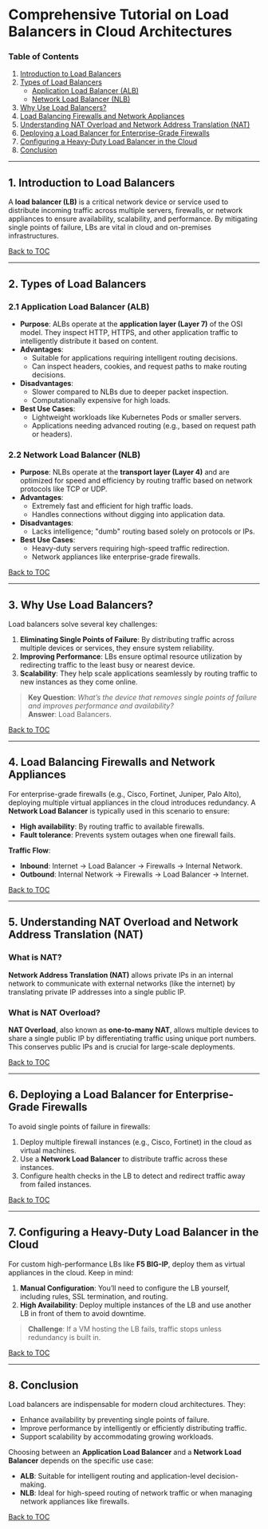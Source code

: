 # **Comprehensive Tutorial on Load Balancers in Cloud Architectures**

### **Table of Contents**
1. [Introduction to Load Balancers](#introduction-to-load-balancers)  
2. [Types of Load Balancers](#types-of-load-balancers)  
   - [Application Load Balancer (ALB)](#application-load-balancer-alb)  
   - [Network Load Balancer (NLB)](#network-load-balancer-nlb)  
3. [Why Use Load Balancers?](#why-use-load-balancers)  
4. [Load Balancing Firewalls and Network Appliances](#load-balancing-firewalls-and-network-appliances)  
5. [Understanding NAT Overload and Network Address Translation (NAT)](#understanding-nat-overload-and-network-address-translation-nat)  
6. [Deploying a Load Balancer for Enterprise-Grade Firewalls](#deploying-a-load-balancer-for-enterprise-grade-firewalls)  
7. [Configuring a Heavy-Duty Load Balancer in the Cloud](#configuring-a-heavy-duty-load-balancer-in-the-cloud)  
8. [Conclusion](#conclusion)

---

## **1. Introduction to Load Balancers**
A **load balancer (LB)** is a critical network device or service used to distribute incoming traffic across multiple servers, firewalls, or network appliances to ensure availability, scalability, and performance. By mitigating single points of failure, LBs are vital in cloud and on-premises infrastructures.

[Back to TOC](#table-of-contents)

---

## **2. Types of Load Balancers**

### **2.1 Application Load Balancer (ALB)**
- **Purpose**: ALBs operate at the **application layer (Layer 7)** of the OSI model. They inspect HTTP, HTTPS, and other application traffic to intelligently distribute it based on content.
- **Advantages**:
  - Suitable for applications requiring intelligent routing decisions.
  - Can inspect headers, cookies, and request paths to make routing decisions.
- **Disadvantages**:
  - Slower compared to NLBs due to deeper packet inspection.
  - Computationally expensive for high loads.
- **Best Use Cases**:
  - Lightweight workloads like Kubernetes Pods or smaller servers.
  - Applications needing advanced routing (e.g., based on request path or headers).

### **2.2 Network Load Balancer (NLB)**
- **Purpose**: NLBs operate at the **transport layer (Layer 4)** and are optimized for speed and efficiency by routing traffic based on network protocols like TCP or UDP.
- **Advantages**:
  - Extremely fast and efficient for high traffic loads.
  - Handles connections without digging into application data.
- **Disadvantages**:
  - Lacks intelligence; "dumb" routing based solely on protocols or IPs.
- **Best Use Cases**:
  - Heavy-duty servers requiring high-speed traffic redirection.
  - Network appliances like enterprise-grade firewalls.

[Back to TOC](#table-of-contents)

---

## **3. Why Use Load Balancers?**
Load balancers solve several key challenges:
1. **Eliminating Single Points of Failure**: By distributing traffic across multiple devices or services, they ensure system reliability.
2. **Improving Performance**: LBs ensure optimal resource utilization by redirecting traffic to the least busy or nearest device.
3. **Scalability**: They help scale applications seamlessly by routing traffic to new instances as they come online.

> **Key Question**: *What’s the device that removes single points of failure and improves performance and availability?*  
> **Answer**: Load Balancers.

[Back to TOC](#table-of-contents)

---

## **4. Load Balancing Firewalls and Network Appliances**
For enterprise-grade firewalls (e.g., Cisco, Fortinet, Juniper, Palo Alto), deploying multiple virtual appliances in the cloud introduces redundancy. A **Network Load Balancer** is typically used in this scenario to ensure:
- **High availability**: By routing traffic to available firewalls.
- **Fault tolerance**: Prevents system outages when one firewall fails.

**Traffic Flow**:
- **Inbound**: Internet -> Load Balancer -> Firewalls -> Internal Network.
- **Outbound**: Internal Network -> Firewalls -> Load Balancer -> Internet.

[Back to TOC](#table-of-contents)

---

## **5. Understanding NAT Overload and Network Address Translation (NAT)**
### **What is NAT?**
**Network Address Translation (NAT)** allows private IPs in an internal network to communicate with external networks (like the internet) by translating private IP addresses into a single public IP.

### **What is NAT Overload?**
**NAT Overload**, also known as **one-to-many NAT**, allows multiple devices to share a single public IP by differentiating traffic using unique port numbers. This conserves public IPs and is crucial for large-scale deployments.

[Back to TOC](#table-of-contents)

---

## **6. Deploying a Load Balancer for Enterprise-Grade Firewalls**
To avoid single points of failure in firewalls:
1. Deploy multiple firewall instances (e.g., Cisco, Fortinet) in the cloud as virtual machines.
2. Use a **Network Load Balancer** to distribute traffic across these instances.
3. Configure health checks in the LB to detect and redirect traffic away from failed instances.

[Back to TOC](#table-of-contents)

---

## **7. Configuring a Heavy-Duty Load Balancer in the Cloud**
For custom high-performance LBs like **F5 BIG-IP**, deploy them as virtual appliances in the cloud. Keep in mind:
1. **Manual Configuration**: You’ll need to configure the LB yourself, including rules, SSL termination, and routing.
2. **High Availability**: Deploy multiple instances of the LB and use another LB in front of them to avoid downtime.

> **Challenge**: If a VM hosting the LB fails, traffic stops unless redundancy is built in.

[Back to TOC](#table-of-contents)

---

## **8. Conclusion**
Load balancers are indispensable for modern cloud architectures. They:
- Enhance availability by preventing single points of failure.
- Improve performance by intelligently or efficiently distributing traffic.
- Support scalability by accommodating growing workloads.

Choosing between an **Application Load Balancer** and a **Network Load Balancer** depends on the specific use case:
- **ALB**: Suitable for intelligent routing and application-level decision-making.
- **NLB**: Ideal for high-speed routing of network traffic or when managing network appliances like firewalls.

[Back to TOC](#table-of-contents)  

